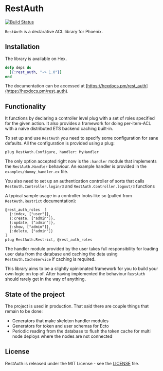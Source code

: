 # RestAuth

[![Build Status](https://api.travis-ci.org/omt-tech/rest_auth.svg?branch=master)](https://travis-ci.org/omt-tech/rest_auth)

`RestAuth` is a declarative ACL library for Phoenix.

## Installation

The library is available on Hex.

```elixir
defp deps do
  [{:rest_auth, "~> 1.0"}]
end
```

The documentation can be accessed at [https://hexdocs.pm/rest_auth](https://hexdocs.pm/rest_auth).

## Functionality

It functions by declaring a controller level plug with a set of roles specified
for the given action. It also provides a framework for doing per-item-ACL with
a naive distributed ETS backend caching built-in.

To set up and use `RestAuth` you need to specify some configuration for sane
defaults. All the configuration is provided using a plug:

    plug RestAuth.Configure, handler: MyHandler

The only option accepted right now is the `:handler` module that implements
the `RestAuth.Handler` behaviour. An example handler is provided in the
`examples/dummy_handler.ex` file.

You also need to set up an authentication controller of sorts that calls
`RestAuth.Controller.login/3` and `RestAuth.Controller.logout/3` functions

A typical sample usage in a controller looks like so (pulled from `RestAuth.Restrict` documentation):

    @rest_auth_roles  [
      {:index, ["user"]},
      {:create, ["admin"]},
      {:update, ["admin"]},
      {:show, ["admin"]},
      {:delete, ["admin"]}
    ]
    plug RestAuth.Restrict, @rest_auth_roles

The handler module provided by the user takes full responsibility for loading
user data from the database and caching the data using `RestAuth.CacheService`
if caching is required.

This library aims to be a slightly opinionated framework for you to build your
own logic on top of. After having implemented the behaviour `RestAuth` should
rarely get in the way of anything.

## State of the project

The project is used in production. That said there are couple things that
remain to be done:

  * Generators that make skeleton handler modules
  * Generators for token and user schemas for Ecto
  * Periodic reading from the database to flush the token cache for multi node deploys where the nodes are not connected

## License

RestAuth is released under the MIT License - see the [LICENSE](LICENSE) file.

